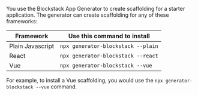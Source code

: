 You use the Blockstack App Generator to create scaffolding for a starter application. The generator can create scaffolding for any of these frameworks:

| Framework        | Use this command to install        |
| ---------------- | ---------------------------------- |
| Plain Javascript | `npx generator-blockstack --plain` |
| React            | `npx generator-blockstack --react` |
| Vue              | `npx generator-blockstack --vue`   |

For example, to install a Vue scaffolding, you would use the `npx generator-blockstack --vue` command.
